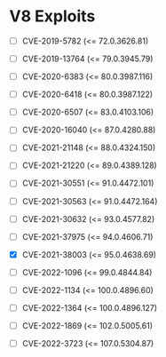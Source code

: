 # V8 Exploits
 - [ ] CVE-2019-5782  (<= 72.0.3626.81)
 - [ ] CVE-2019-13764 (<= 79.0.3945.79)
 - [ ] CVE-2020-6383  (<= 80.0.3987.116)
 - [ ] CVE-2020-6418  (<= 80.0.3987.122)
 - [ ] CVE-2020-6507  (<= 83.0.4103.106)
 - [ ] CVE-2020-16040 (<= 87.0.4280.88)
 - [ ] CVE-2021-21148 (<= 88.0.4324.150)
 - [ ] CVE-2021-21220 (<= 89.0.4389.128)
 - [ ] CVE-2021-30551 (<= 91.0.4472.101)
 - [ ] CVE-2021-30563 (<= 91.0.4472.164)
 - [ ] CVE-2021-30632 (<= 93.0.4577.82)
 - [ ] CVE-2021-37975 (<= 94.0.4606.71)
 - [x] CVE-2021-38003 (<= 95.0.4638.69)
 - [ ] CVE-2022-1096  (<= 99.0.4844.84)
 - [ ] CVE-2022-1134  (<= 100.0.4896.60)
 - [ ] CVE-2022-1364  (<= 100.0.4896.127)
 - [ ] CVE-2022-1869  (<= 102.0.5005.61)
 - [ ] CVE-2022-3723  (<= 107.0.5304.87)

